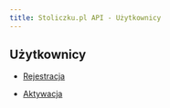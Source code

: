 ```yaml
---
title: Stoliczku.pl API - Użytkownicy
---
```


## Użytkownicy

<ul class="js-guides">
  <li><a href="/users/registration">Rejestracja</a></li>
</ul>
<ul class="js-guides">
  <li><a href="/users/activation">Aktywacja</a></li>
</ul>
